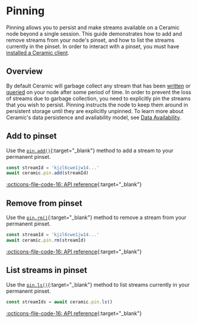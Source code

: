 # Pinning

Pinning allows you to persist and make streams available on a Ceramic node beyond a single session. This guide demonstrates how to add and remove streams from your node's pinset, and how to list the streams currently in the pinset. In order to interact with a pinset, you must have [installed a Ceramic client](./installation.md).

## **Overview**

By default Ceramic will garbage collect any stream that has been [written](./writes.md) or [queried](./queries.md) on your node after some period of time. In order to prevent the loss of streams due to garbage collection, you need to explicitly pin the streams that you wish to persist. Pinning instructs the node to keep them around in persistent storage until they are explicitly unpinned. To learn more about Ceramic's data persistence and availability model, see [Data Availability](../../learn/data-availability.md).

## **Add to pinset**
Use the [`pin.add()`](https://developers.ceramic.network/reference/typescript/interfaces/_ceramicnetwork_common.pinapi-1.html#add){:target="_blank"} method to add a stream to your permanent pinset.

``` javascript
const streamId = 'kjzl6cwe1jw14...'
await ceramic.pin.add(streamId)
```

[:octicons-file-code-16: API reference](https://developers.ceramic.network/reference/typescript/interfaces/_ceramicnetwork_common.pinapi-1.html#add){:target="_blank"}

## **Remove from pinset**
Use the [`pin.rm()`](https://developers.ceramic.network/reference/typescript/interfaces/_ceramicnetwork_common.pinapi-1.html#rm){:target="_blank"} method to remove a stream from your permanent pinset.

``` javascript
const streamId = 'kjzl6cwe1jw14...'
await ceramic.pin.rm(streamId)
```

[:octicons-file-code-16: API reference](https://developers.ceramic.network/reference/typescript/interfaces/_ceramicnetwork_common.pinapi-1.html#rm){:target="_blank"}

## **List streams in pinset**
Use the [`pin.ls()`](https://developers.ceramic.network/reference/typescript/interfaces/_ceramicnetwork_common.pinapi-1.html#ls){:target="_blank"} method to list streams currently in your permanent pinset.

``` javascript
const streamIds = await ceramic.pin.ls()
```

[:octicons-file-code-16: API reference](https://developers.ceramic.network/reference/typescript/interfaces/_ceramicnetwork_common.pinapi-1.html#ls){:target="_blank"}

</br>
</br>
</br>

